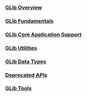 ### [GLib Overview](GLib_Overview.markdown)

### [GLib Fundamentals](GLib_Fundamentals.markdown)

### [GLib Core Application Support](GLib_Core_Application_Support.markdown)

### [GLib Utilities](GLib_Utilities.markdown)

### [GLib Data Types](GLib_Data_Types.markdown)

### [Deprecated APIs](Deprecated_APIs.markdown)

### [GLib Tools](GLib_Tools.markdown)

